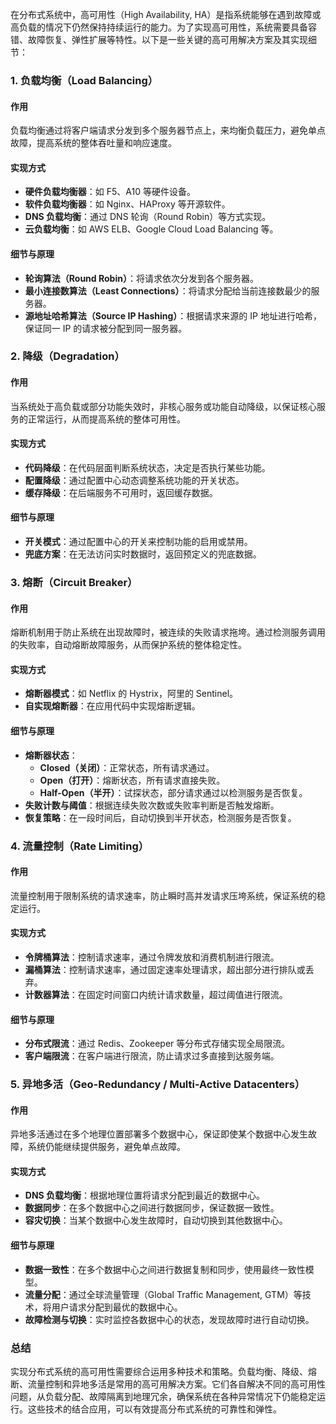 在分布式系统中，高可用性（High Availability, HA）是指系统能够在遇到故障或高负载的情况下仍然保持持续运行的能力。为了实现高可用性，系统需要具备容错、故障恢复、弹性扩展等特性。以下是一些关键的高可用解决方案及其实现细节：

### 1. 负载均衡（Load Balancing）

#### 作用
负载均衡通过将客户端请求分发到多个服务器节点上，来均衡负载压力，避免单点故障，提高系统的整体吞吐量和响应速度。

#### 实现方式
- **硬件负载均衡器**：如 F5、A10 等硬件设备。
- **软件负载均衡器**：如 Nginx、HAProxy 等开源软件。
- **DNS 负载均衡**：通过 DNS 轮询（Round Robin）等方式实现。
- **云负载均衡**：如 AWS ELB、Google Cloud Load Balancing 等。

#### 细节与原理
- **轮询算法（Round Robin）**：将请求依次分发到各个服务器。
- **最小连接数算法（Least Connections）**：将请求分配给当前连接数最少的服务器。
- **源地址哈希算法（Source IP Hashing）**：根据请求来源的 IP 地址进行哈希，保证同一 IP 的请求被分配到同一服务器。

### 2. 降级（Degradation）

#### 作用
当系统处于高负载或部分功能失效时，非核心服务或功能自动降级，以保证核心服务的正常运行，从而提高系统的整体可用性。

#### 实现方式
- **代码降级**：在代码层面判断系统状态，决定是否执行某些功能。
- **配置降级**：通过配置中心动态调整系统功能的开关状态。
- **缓存降级**：在后端服务不可用时，返回缓存数据。

#### 细节与原理
- **开关模式**：通过配置中心的开关来控制功能的启用或禁用。
- **兜底方案**：在无法访问实时数据时，返回预定义的兜底数据。

### 3. 熔断（Circuit Breaker）

#### 作用
熔断机制用于防止系统在出现故障时，被连续的失败请求拖垮。通过检测服务调用的失败率，自动熔断故障服务，从而保护系统的整体稳定性。

#### 实现方式
- **熔断器模式**：如 Netflix 的 Hystrix，阿里的 Sentinel。
- **自实现熔断器**：在应用代码中实现熔断逻辑。

#### 细节与原理
- **熔断器状态**：
  - **Closed（关闭）**：正常状态，所有请求通过。
  - **Open（打开）**：熔断状态，所有请求直接失败。
  - **Half-Open（半开）**：试探状态，部分请求通过以检测服务是否恢复。
- **失败计数与阈值**：根据连续失败次数或失败率判断是否触发熔断。
- **恢复策略**：在一段时间后，自动切换到半开状态，检测服务是否恢复。

### 4. 流量控制（Rate Limiting）

#### 作用
流量控制用于限制系统的请求速率，防止瞬时高并发请求压垮系统，保证系统的稳定运行。

#### 实现方式
- **令牌桶算法**：控制请求速率，通过令牌发放和消费机制进行限流。
- **漏桶算法**：控制请求速率，通过固定速率处理请求，超出部分进行排队或丢弃。
- **计数器算法**：在固定时间窗口内统计请求数量，超过阈值进行限流。

#### 细节与原理
- **分布式限流**：通过 Redis、Zookeeper 等分布式存储实现全局限流。
- **客户端限流**：在客户端进行限流，防止请求过多直接到达服务端。

### 5. 异地多活（Geo-Redundancy / Multi-Active Datacenters）

#### 作用
异地多活通过在多个地理位置部署多个数据中心，保证即使某个数据中心发生故障，系统仍能继续提供服务，避免单点故障。

#### 实现方式
- **DNS 负载均衡**：根据地理位置将请求分配到最近的数据中心。
- **数据同步**：在多个数据中心之间进行数据同步，保证数据一致性。
- **容灾切换**：当某个数据中心发生故障时，自动切换到其他数据中心。

#### 细节与原理
- **数据一致性**：在多个数据中心之间进行数据复制和同步，使用最终一致性模型。
- **流量分配**：通过全球流量管理（Global Traffic Management, GTM）等技术，将用户请求分配到最优的数据中心。
- **故障检测与切换**：实时监控各数据中心的状态，发现故障时进行自动切换。

### 总结
实现分布式系统的高可用性需要综合运用多种技术和策略。负载均衡、降级、熔断、流量控制和异地多活是常用的高可用解决方案。它们各自解决不同的高可用性问题，从负载分配、故障隔离到地理冗余，确保系统在各种异常情况下仍能稳定运行。这些技术的结合应用，可以有效提高分布式系统的可靠性和弹性。